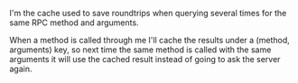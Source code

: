 I'm the cache used to save roundtrips when querying several times for the same RPC method and arguments.

When a method is called through me I'll cache the results under a (method, arguments) key, so next time the same method is called with the same arguments it will use the cached result instead of going  to ask the server again.

